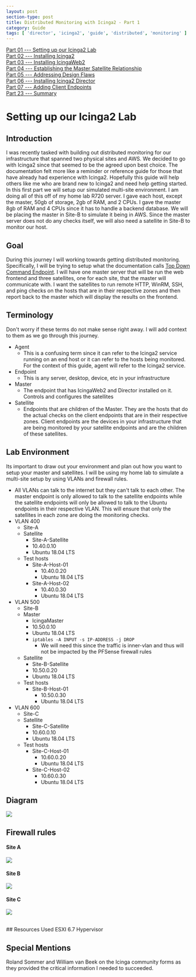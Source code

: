 ```yaml
---
layout: post
section-type: post
title: Distributed Monitoring with Icinga2 - Part 1
category: Guide
tags: [ 'director', 'icinga2', 'guide', 'distributed', 'monitoring' ]
---
```

[Part 01 --- Setting up our Icinga2 Lab](/guide/2020/11/28/setting-up-icinga-lab.html)     
[Part 02 --- Installing Icinga2](/guide/2020/11/30/installing-icinga.html)     
[Part 03 --- Installing IcingaWeb2](/guide/2020/12/01/installing-icinga-web.html)      
[Part 04 --- Establishing the Master Satellite Relationship](/guide/2020/12/03/establishing-master-satellite-relationship.html)     
[Part 05 --- Addressing Design Flaws](/guide/2020/12/07/addressing-design-flaws.html)    
[Part 06 --- Installing Icinga2 Director](/guide/2020/12/07/installing-icinga-director.html)  
[Part 07 --- Adding Client Endpoints](guide/2020/12/08/adding-our-client-endpoints.html)    
[Part 23 --- Summary](/guide/2020/12/11/icinga2-journey-summary.html)     

# Setting up our Icinga2 Lab

## Introduction
I was recently tasked with building out distributed monitoring for our infrastructure that spanned two physical sites and AWS. We decided to go with Icinga2 since that seemed to be the agreed upon best choice. The documentation felt more like a reminder or reference guide for those that have already had experience with Icinga2. Hopefully this guide will help others like me who are brand new to Icinga2 and need help getting started. In this first part we will setup our simulated multi-site environment. I am doing all of this off of my home lab R720 server. I gave each host, except the master, 50gb of storage, 2gb of RAM, and 2 CPUs. I gave the master 8gb of RAM and 4 CPUs since it has to handle a backend database. We will be placing the master in Site-B to simulate it being in AWS. Since the master server does not do any checks itself, we will also need a satellite in Site-B to monitor our host.

## Goal
During this journey I will working towards getting distributed monitoring. Specifically, I will be trying to setup what the documentation calls [Top Down Command Endpoint](https://icinga.com/docs/icinga-2/latest/doc/06-distributed-monitoring/#top-down-command-endpoint). I will have one master server that will be run the web frontend and three satellites, one for each site, that the master will communicate with. I want the satellites to run remote HTTP, WinRM, SSH, and ping checks on the hosts that are in their respective zones and then report back to the master which will display the results on the frontend.

## Terminology
Don't worry if these terms do not make sense right away. I will add context to them as we go through this journey.
* Agent
  * This is a confusing term since it can refer to the Icinga2 service running on an end host or it can refer to the hosts being monitored. For the context of this guide, agent will refer to the Icinga2 service.
* Endpoint
  * This is any server, desktop, device, etc in your infrastructure
* Master
  * The endpoint that has IcingaWeb2 and Director installed on it. Controls and configures the satellites
* Satellite
  * Endpoints that are children of the Master. They are the hosts that do the actual checks on the client endpoints that are in their respective zones. Client endpoints are the devices in your infrastructure that are being monitored by your satellite endpoints and are the children of these satellites.

## Lab Environment
Its important to draw out your environment and plan out how you want to setup your master and satellites. I will be using my home lab to simulate a multi-site setup by using VLANs and firewall rules.
* All VLANs can talk to the internet but they can't talk to each other. The master endpoint is only allowed to talk to the satellite endpoints while the satellite endpoints will only be allowed to talk to the Ubuntu endpoints in their respective VLAN. This will ensure that only the satellites in each zone are doing the monitoring checks.
* VLAN 400
  * Site-A  
  * Satellite
    * Site-A-Satellite
    * 10.40.0.10
    * Ubuntu 18.04 LTS
  * Test hosts
    * Site-A-Host-01
      * 10.40.0.20
      * Ubuntu 18.04 LTS
    * Site-A-Host-02
      * 10.40.0.30
      * Ubuntu 18.04 LTS
* VLAN 500
  * Site-B  
  * Master
    * IcingaMaster
    * 10.50.0.10
    * Ubuntu 18.04 LTS
    * `iptables -A INPUT -s IP-ADDRESS -j DROP`
      * We will need this since the traffic is inner-vlan and thus will not be impacted by the PFSense firewall rules
  * Satellite
    * Site-B-Satellite
    * 10.50.0.20
    * Ubuntu 18.04 LTS
  * Test hosts
    * Site-B-Host-01
      * 10.50.0.30
      * Ubuntu 18.04 LTS
* VLAN 600
  * Site-C
  * Satellite
    * Site-C-Satellite
    * 10.60.0.10
    * Ubuntu 18.04 LTS
  * Test hosts
    * Site-C-Host-01
      * 10.60.0.20
      * Ubuntu 18.04 LTS
    * Site-C-Host-02
      * 10.60.0.30
      * Ubuntu 18.04 LTS

## Diagram
![](/img/2020-11-28-setting-up-icinga-lab-c164a.png)

## Firewall rules
#### Site A
![](/img/2020-11-28-setting-up-naigos-5c27c.png)
#### Site B
![](/img/2020-11-28-setting-up-naigos-6d89b.png)
#### Site C
![](/img/2020-11-28-setting-up-naigos-989b2.png)

<br>
## Resources Used
ESXI 6.7 Hypervisor

## Special Mentions
Roland Sommer and William van Beek on the Icinga community forms as they provided the critical information I needed to succeeded.
